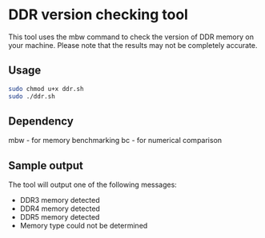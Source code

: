 # DDR version checking tool
This tool uses the mbw command to check the version of DDR memory on your machine. Please note that the results may not be completely accurate.

## Usage
```bash
sudo chmod u+x ddr.sh
sudo ./ddr.sh
```

## Dependency
mbw - for memory benchmarking
bc - for numerical comparison

## Sample output
The tool will output one of the following messages:
- DDR3 memory detected
- DDR4 memory detected
- DDR5 memory detected
- Memory type could not be determined
